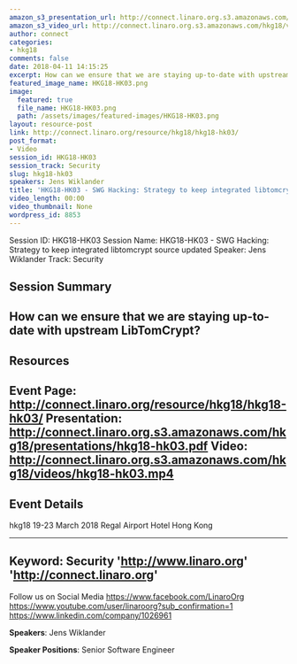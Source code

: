 ```yaml
---
amazon_s3_presentation_url: http://connect.linaro.org.s3.amazonaws.com/hkg18/presentations/hkg18-hk03.pdf
amazon_s3_video_url: http://connect.linaro.org.s3.amazonaws.com/hkg18/videos/hkg18-hk03.mp4
author: connect
categories:
- hkg18
comments: false
date: 2018-04-11 14:15:25
excerpt: How can we ensure that we are staying up-to-date with upstream LibTomCrypt?
featured_image_name: HKG18-HK03.png
image:
  featured: true
  file_name: HKG18-HK03.png
  path: /assets/images/featured-images/HKG18-HK03.png
layout: resource-post
link: http://connect.linaro.org/resource/hkg18/hkg18-hk03/
post_format:
- Video
session_id: HKG18-HK03
session_track: Security
slug: hkg18-hk03
speakers: Jens Wiklander
title: 'HKG18-HK03 - SWG Hacking: Strategy to keep integrated libtomcrypt source updated'
video_length: 00:00
video_thumbnail: None
wordpress_id: 8853
---
```


Session ID: HKG18-HK03
Session Name: HKG18-HK03 - SWG Hacking: Strategy to keep integrated libtomcrypt source updated
Speaker: Jens Wiklander
Track: Security


## Session Summary
How can we ensure that we are staying up-to-date with upstream LibTomCrypt?
---------------------------------------------------
## Resources
Event Page: http://connect.linaro.org/resource/hkg18/hkg18-hk03/
Presentation: http://connect.linaro.org.s3.amazonaws.com/hkg18/presentations/hkg18-hk03.pdf
Video: http://connect.linaro.org.s3.amazonaws.com/hkg18/videos/hkg18-hk03.mp4
 ---------------------------------------------------
## Event Details
hkg18
19-23 March 2018 
Regal Airport Hotel Hong Kong

---------------------------------------------------
Keyword: Security
'http://www.linaro.org'
'http://connect.linaro.org'
---------------------------------------------------
Follow us on Social Media
https://www.facebook.com/LinaroOrg
https://www.youtube.com/user/linaroorg?sub_confirmation=1
https://www.linkedin.com/company/1026961

**Speakers**: Jens Wiklander

**Speaker Positions**: Senior Software Engineer